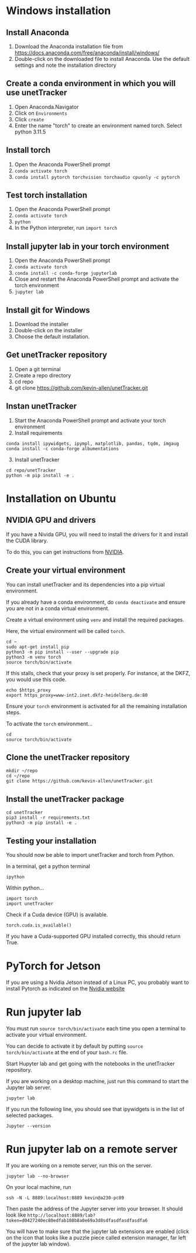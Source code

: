 # Windows installation

## Install Anaconda

1. Download the Anaconda installation file from https://docs.anaconda.com/free/anaconda/install/windows/
2. Double-click on the downloaded file to install Anaconda. Use the default settings and note the installation directory

## Create a conda environment in which you will use unetTracker

1. Open Anaconda.Navigator
2. Click on `Environments`
3. Click `create`
4. Enter the name "torch" to create an environment named torch. Select python 3.11.5

## Install torch

1. Open the Anaconda PowerShell prompt
2. `conda activate torch`
3. `conda install pytorch torchvision torchaudio cpuonly -c pytorch`

## Test torch installation
1. Open the Anaconda PowerShell prompt
2. `conda activate torch`
3. `python`
4. In the Python interpreter, run `import torch`

## Install jupyter lab in your torch environment
1. Open the Anaconda PowerShell prompt
2. `conda activate torch`
3. `conda install -c conda-forge jupyterlab`
4. Close and restart the Anaconda PowerShell prompt and activate the torch environment
5. `jupyter lab`

## Install git for Windows

1. Download the installer
2. Double-click on the installer
3. Choose the default installation.

## Get unetTracker repository

1. Open a git terminal
2. Create a repo directory
3. cd repo
4. git clone https://github.com/kevin-allen/unetTracker.git


## Instan unetTracker

1. Start the Anaconda PowerShell prompt and activate your torch environment
2. Install requirements
```
conda install ipywidgets, ipympl, matplotlib, pandas, tqdm, imgaug
conda install -c conda-forge albumentations
```

3. Install unetTracker
```
cd repo/unetTracker
python -m pip install -e .
```

# Installation on Ubuntu


## NVIDIA GPU and drivers

If you have a Nivida GPU, you will need to install the drivers for it and install the CUDA library.

To do this, you can get instructions from [NVIDIA](https://docs.nvidia.com/datacenter/tesla/tesla-installation-notes/index.html).

## Create your virtual environment

You can install unetTracker and its dependencies into a pip virtual environment. 

If you already have a conda environment, do `conda deactivate` and ensure you are not in a conda virtual environment.

Create a virtual environment using `venv` and install the required packages.

Here, the virtual environment will be called `torch`.

```
cd ~
sudo apt-get install pip
python3 -m pip install --user --upgrade pip
python3 -m venv torch
source torch/bin/activate
```

If this stalls, check that your proxy is set properly. For instance, at the DKFZ, you would use this code.

```
echo $https_proxy
export https_proxy=www-int2.inet.dkfz-heidelberg.de:80
```

Ensure your `torch` environment is activated for all the remaining installation steps.

To activate the `torch` environment...
```
cd 
source torch/bin/activate
```

## Clone the unetTracker repository

```
mkdir ~/repo
cd ~/repo
git clone https://github.com/kevin-allen/unetTracker.git
```

## Install the unetTracker package

```
cd unetTracker
pip3 install -r requirements.txt 
python3 -m pip install -e .
```

## Testing your installation

You should now be able to import unetTracker and torch from Python.

In a terminal, get a python terminal
```
ipython
```

Within python...

```
import torch
import unetTracker
```

Check if a Cuda device (GPU) is available.

```
torch.cuda.is_available()
```

If you have a Cuda-supported GPU installed correctly, this should return True.


# PyTorch for Jetson

If you are using a Nvidia Jetson instead of a Linux PC, you probably want to install Pytorch as indicated on the [Nvidia website](https://forums.developer.nvidia.com/t/pytorch-for-jetson/72048)


# Run jupyter lab


You must run `source torch/bin/activate` each time you open a terminal to activate your virtual environment. 

You can decide to activate it by default by putting `source torch/bin/activate` at the end of your `bash.rc` file.

Start Hupyter lab and get going with the notebooks in the unetTracker repository.

If you are working on a desktop machine, just run this command to start the Jupyter lab server.

```
jupyter lab
```

If you run the following line, you should see that ipywidgets is in the list of selected packages.

```
Jupyter --version
```



# Run jupyter lab on a remote server

If you are working on a remote server, run this on the server.

```
jupyter lab --no-browser
```

On your local machine, run

```
ssh -N -L 8889:localhost:8889 kevin@a230-pc89
```

Then paste the address of the Jupyter server into your browser. It should look like `http://localhost:8889/lab?token=d0427240ec80edfab108b8a0e69a3d8sdfasdfasdfasdfa6`


You will have to make sure that the jupyter lab extensions are enabled (click on the icon that looks like a puzzle piece called extension manager, far left of the jupyter lab window).

